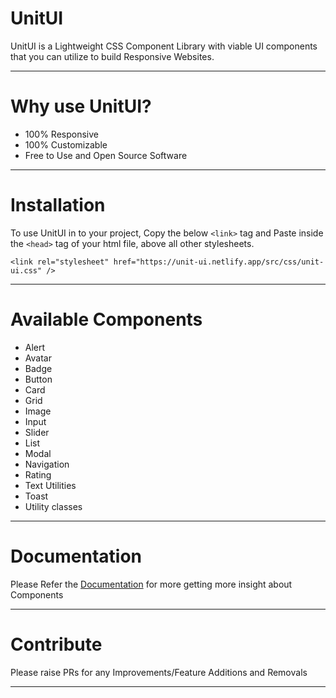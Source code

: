 # UnitUI

UnitUI is a Lightweight CSS Component Library with viable UI components that you can utilize to build Responsive Websites.

---

# Why use UnitUI?

-   100% Responsive
-   100% Customizable
-   Free to Use and Open Source Software

---

# Installation

To use UnitUI in to your project, Copy the below `<link>` tag and Paste inside the `<head>` tag of your html file, above all other stylesheets.

```
<link rel="stylesheet" href="https://unit-ui.netlify.app/src/css/unit-ui.css" />
```

---

# Available Components

-   Alert
-   Avatar
-   Badge
-   Button
-   Card
-   Grid
-   Image
-   Input
-   Slider
-   List
-   Modal
-   Navigation
-   Rating
-   Text Utilities
-   Toast
-   Utility classes

---

# Documentation

Please Refer the [Documentation](https://unit-ui.netlify.app/src/pages/getting-started.html) for more getting more insight about Components

---

# Contribute

Please raise PRs for any Improvements/Feature Additions and Removals

---
